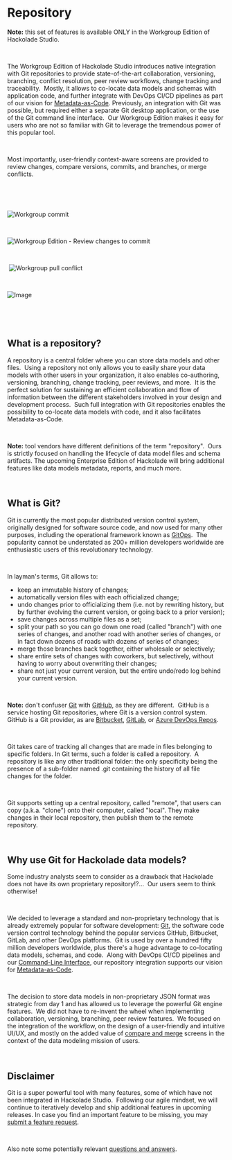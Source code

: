 # Repository

**Note:** this set of features is available ONLY in the Workgroup Edition of Hackolade Studio.

&nbsp;

The Workgroup Edition of Hackolade Studio introduces native integration with Git repositories to provide state-of-the-art collaboration, versioning, branching, conflict resolution, peer review workflows, change tracking and traceability.&nbsp; Mostly, it allows to co-locate data models and schemas with application code, and further integrate with DevOps CI/CD pipelines as part of our vision for [Metadata-as-Code](<https://hackolade.com/metadata-as-code.html> "target=\"\_blank\""). Previously, an integration with Git was possible, but required either a separate Git desktop application, or the use of the Git command line interface.&nbsp; Our Workgroup Edition makes it easy for users who are not so familiar with Git to leverage the tremendous power of this popular tool.

&nbsp;

Most importantly, user-friendly context-aware screens are provided to review changes, compare versions, commits, and branches, or merge conflicts.

&nbsp;

&nbsp;&nbsp;

![Workgroup commit](<lib/Workgroup commit.png>)

&nbsp;

![Workgroup Edition - Review changes to commit](<lib/Workgroup Edition - Review changes to commit.png>)

&nbsp;

&nbsp;![Workgroup pull conflict](<lib/Workgroup pull conflict.png>)

&nbsp;

![Image](<lib/Workgroup merge dialog.png>)

&nbsp;

&nbsp;

## What is a repository?

A repository is a central folder where you can store data models and other files.&nbsp; Using a repository not only allows you to easily share your data models with other users in your organization, it also enables co-authoring, versioning, branching, change tracking, peer reviews, and more.&nbsp; It is the perfect solution for sustaining an efficient collaboration and flow of information between the different stakeholders involved in your design and development process.&nbsp; Such full integration with Git repositories enables the possibility to co-locate data models with code, and it also facilitates Metadata-as-Code.

&nbsp;

**Note:** tool vendors have different definitions of the term "repository".&nbsp; Ours is strictly focused on handling the lifecycle of data model files and schema artifacts. The upcoming Enterprise Edition of Hackolade will bring additional features like data models metadata, reports, and much more.

&nbsp;

## What is Git?

Git is currently the most popular distributed version control system, originally designed for software source code, and now used for many other purposes, including the operational framework known as [GitOps](<https://about.gitlab.com/topics/gitops/> "target=\"\_blank\"").&nbsp; The popularity cannot be understated as 200+ million developers worldwide are enthusiastic users of this revolutionary technology.

&nbsp;

In layman's terms, Git allows to:

* keep an immutable history of changes;
* automatically version files with each officialized change;
* undo changes prior to officializing them (i.e. not by rewriting history, but by further evolving the current version, or going back to a prior version);
* save changes across multiple files as a set;
* split your path so you can go down one road (called "branch") with one series of changes, and another road with another series of changes, or in fact down dozens of roads with dozens of series of changes;
* merge those branches back together, either wholesale or selectively;
* share entire sets of changes with coworkers, but selectively, without having to worry about overwriting their changes;
* share not just your current version, but the entire undo/redo log behind your current version.

&nbsp;

**Note:** don't confuser [Git](<https://git-scm.com/> "target=\"\_blank\"") with [GitHub](<https://github.com/> "target=\"\_blank\""), as they are different.&nbsp; GitHub is a service hosting Git repositories, where Git is a version control system.&nbsp; GitHub is a Git provider, as are [Bitbucket](<https://bitbucket.org/product/> "target=\"\_blank\""), [GitLab](<https://about.gitlab.com/free-trial/devsecops/> "target=\"\_blank\""), or [Azure DevOps Repos](<https://azure.microsoft.com/en-us/products/devops/repos> "target=\"\_blank\"").

&nbsp;

Git takes care of tracking all changes that are made in files belonging to specific folders. In Git terms, such a folder is called a repository.&nbsp; A repository is like any other traditional folder: the only specificity being the presence of a sub-folder named .git containing the history of all file changes for the folder.

&nbsp;

Git supports setting up a central repository, called "remote", that users can copy (a.k.a. "clone") onto their computer, called "local". They make changes in their local repository, then publish them to the remote repository.

&nbsp;

## Why use Git for Hackolade data models?

Some industry analysts seem to consider as a drawback that Hackolade does not have its own proprietary repository\!?...&nbsp; Our users seem to think otherwise\!

&nbsp;

We decided to leverage a standard and non-proprietary technology that is already extremely popular for software development: [Git](<https://en.wikipedia.org/wiki/Git> "target=\"\_blank\""), the software code version control technology behind the popular services GitHub, Bitbucket, GitLab, and other DevOps platforms.&nbsp; Git is used by over a hundred fifty million developers worldwide, plus there's a huge advantage to co-locating data models, schemas, and code.&nbsp; Along with DevOps CI/CD pipelines and our [Command-Line Interface](<CommandLineInterface.md>), our repository integration supports our vision for [Metadata-as-Code](<https://hackolade.com/metadata-as-code.html>).

&nbsp;

The decision to store data models in non-proprietary JSON format was strategic from day 1 and has allowed us to leverage the powerful Git engine features.&nbsp; We did not have to re-invent the wheel when implementing collaboration, versioning, branching, peer review features.&nbsp; We focused on the integration of the workflow, on the design of a user-friendly and intuitive UI/UX, and mostly on the added value of [compare and merge](<Compareandmergemodels.md>) screens in the context of the data modeling mission of users.

&nbsp;

## Disclaimer

Git is a super powerful tool with many features, some of which have not been integrated in Hackolade Studio.&nbsp; Following our agile mindset, we will continue to iteratively develop and ship additional features in upcoming releases. In case you find an important feature to be missing, you may [submit a feature request](<https://hackolade.zendesk.com/hc/en-us/requests/new> "target=\"\_blank\"").

&nbsp;

Also note some potentially relevant [questions and answers](<QuestionsAnswers.md>).

